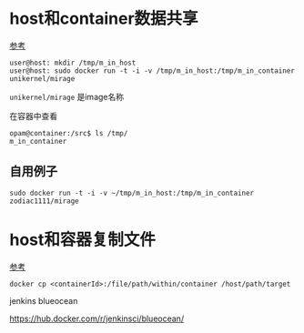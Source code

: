 # host和container数据共享

[参考](https://www.digitalocean.com/community/tutorials/how-to-work-with-docker-data-volumes-on-ubuntu-14-04)

```
user@host: mkdir /tmp/m_in_host
user@host: sudo docker run -t -i -v /tmp/m_in_host:/tmp/m_in_container unikernel/mirage
```
`unikernel/mirage` 是image名称

在容器中查看

```
opam@container:/src$ ls /tmp/
m_in_container
```

## 自用例子

```
sudo docker run -t -i -v ~/tmp/m_in_host:/tmp/m_in_container zodiac1111/mirage
```


# host和容器复制文件

[参考](http://stackoverflow.com/questions/22049212/docker-copy-file-from-container-to-host)

```
docker cp <containerId>:/file/path/within/container /host/path/target
```


jenkins blueocean 

https://hub.docker.com/r/jenkinsci/blueocean/

